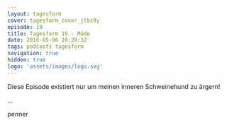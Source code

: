 ```yaml
---
layout: tagesform
cover: tagesform_cover_jtbc9y
episode: 19
title: Tagesform 19 - Müde
date: 2016-05-06 20:20:32
tags: podcasts tagesform 
navigation: true
hidden: true
logo: 'assets/images/logo.svg'
---
```


Diese Episode existiert nur um meinen inneren Schweinehund zu ärgern!

<!-- more --> 

...

penner
